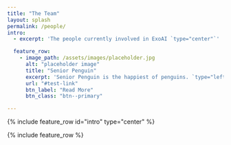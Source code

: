 ```yaml
---
title: "The Team"
layout: splash
permalink: /people/
intro:
  - excerpt: 'The people currently involved in ExoAI `type="center"`'

  feature_row:
    - image_path: /assets/images/placeholder.jpg
      alt: "placeholder image"
      title: "Senior Penguin"
      excerpt: 'Senior Penguin is the happiest of penguins. `type="left"`'
      url: "#test-link"
      btn_label: "Read More"
      btn_class: "btn--primary"

---
```


{% include feature_row id="intro" type="center" %}

{% include feature_row %}
